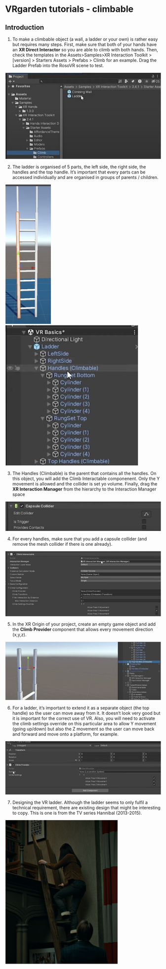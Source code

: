 # VRgarden tutorials - climbable

## Introduction

1. To make a climbable object (a wall, a ladder or your own) is rather easy but requires many steps. First, make sure that both of your hands have an <b>XR Direct Interactor</b> so you are able to climb with both hands. Then, check the templates in the Assets&gt;Samples&gt;XR Interaction Toolkit &gt; [version] &gt; Starters Assets &gt; Prefabs &gt; Climb for an example. Drag the Ladder Prefab into the RosoVR scene to test.

<p align="left"><img src="images/climbable1.jpg"/></p>


2. The ladder is organised of 5 parts, the left side, the right side, the handles and the top handle. It’s important that every parts can be accessed individually and are organised in groups of parents / children.

<p align="left">
<img src="images/climbable2.jpg"/> <img src="images/climbable3.jpg"/>
</p>


3. The Handles (Climbable) is the parent that contains all the handles. On this object, you will add the Climb Interactable componenent. Only the Y movement is allowed and the collider is set yo volume. Finally, drag the <b>XR Interaction Manager</b> from the hierarchy to the Interaction Manager space

<p align="left"><img src="images/climbable4.jpg"/></p>

4. For every handles, make sure that you add a capsule collider (and remove the mesh collider if there is one already).

<p align="left"><img src="images/climbable5.jpg"/></p>

5. In the XR Origin of your project, create an empty game object and add the <b>Climb Provider </b>component that allows every movement direction (x,y,z).

<p align="left"><img src="images/climbable6.jpg"/></p>

6. For a ladder, it’s important to extend it as a separate object (the top handle) so the user can move away from it. It doesn’t look very good but it is important for the correct use of VR. Also, you will need to activate the climb settings override on this particular area to allow Y movement (going up/down) but also the Z movement so the user can move back and forward and move onto a platform, for example.

<p align="left"><img src="images/climbable7.jpg"/></p>

7. Designing the VR ladder. Although the ladder seems to only fulfil a technical requirement, there are existing design that might be interesting to copy. This is one is from the TV series Hannibal (2013-2015).

<p align="left"><img src="images/climbable8.png"/></p>
